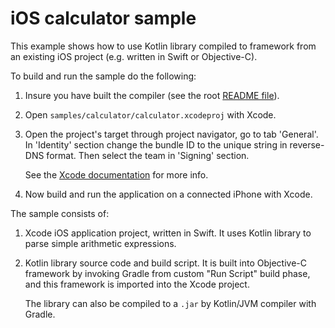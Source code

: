 # iOS calculator sample

This example shows how to use Kotlin library compiled to framework from
an existing iOS project (e.g. written in Swift or Objective-C).

To build and run the sample do the following:

1.  Insure you have built the compiler (see the root [README file](https://github.com/JetBrains/kotlin-native/blob/master/README.md)).
2.  Open `samples/calculator/calculator.xcodeproj` with Xcode.
3.  Open the project's target through project navigator, go to tab 'General'.
    In 'Identity' section change the bundle ID to the unique string in
    reverse-DNS format. Then select the team in 'Signing' section.
    
    See the
    [Xcode documentation](https://developer.apple.com/library/content/documentation/IDEs/Conceptual/AppDistributionGuide/ConfiguringYourApp/ConfiguringYourApp.html#//apple_ref/doc/uid/TP40012582-CH28-SW2)
    for more info.
4.  Now build and run the application on a connected iPhone with Xcode.

The sample consists of:

1.  Xcode iOS application project, written in Swift. It uses Kotlin library to
    parse simple arithmetic expressions.
2.  Kotlin library source code and build script. It is built into Objective-C
    framework by invoking Gradle from custom "Run Script" build phase, and this
    framework is imported into the Xcode project.

    The library can also be compiled to a `.jar` by Kotlin/JVM compiler with
    Gradle.
